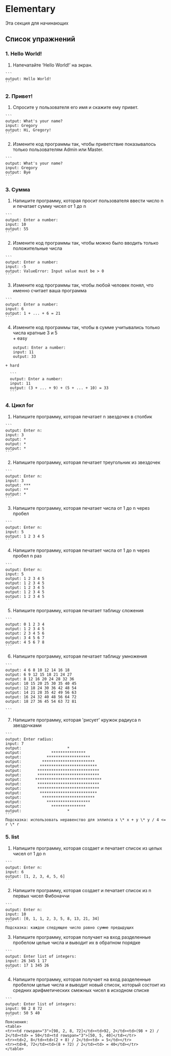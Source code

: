 # Elementary

Эта секция для начинающих

## Список упражнений

### 1. Hello World!
  1. Напечатайте ‘Hello World!’ на экран.  

    ```
    output: Hello World!
    ```
    
### 2. Привет!
  1. Спросите у пользователя его имя и скажите ему привет.  

    ```
    output: What's your name?  
    input: Gregory  
    output: Hi, Gregory!   
    ```
  2. Измените код программы так, чтобы приветствие показывалось только пользователям Admin или Master.  

    ```
    output: What's your name?
    input: Gregory
    output: Bye
    ```
    
### 3. Сумма
  1. Напишите программу, которая просит пользователя ввести число n и печатает сумму чисел от 1 до n  

    ```
    output: Enter a number: 
    input: 10
    output: 55
    ```
  2. Измените код программы так, чтобы можно было вводить только положительные числа  

    ```
    output: Enter a number: 
    input: -5
    output: ValueError: Input value must be > 0 
    ```
  3. Измените код программы так, чтобы любой человек понял, что именно считает ваша программа  

    ```
    output: Enter a number: 
    input: 6
    output: 1 + ... + 6 = 21
    ```
  4. Измените код программы так, чтобы в сумме учитывались только числа кратные 3 и 5  
    + easy  
  
      ```
      output: Enter a number: 
      input: 11
      output: 33
      ```  
    + hard  
  
      ```
      output: Enter a number: 
      input: 11
      output: (3 + ... + 9) + (5 + ... + 10) = 33
      ```

### 4. Цикл for
  1. Напишите программу, которая печатает n звездочек в столбик  

    ```
    output: Enter n:  
    input: 3
    output: *
    output: *
    output: *
    ```
  2. Напишите программу, которая печатает треугольник из звездочек

    ```
    output: Enter n:
    input: 3
    output: ***
    output: **
    output: *
    ```
  3. Напишите программу, которая печатает числа от 1 до n через пробел

    ```
    output: Enter n:
    input: 5
    output: 1 2 3 4 5
    ```

  4. Напишите программу, которая печатает числа от 1 до n через пробел n раз

    ```
    output: Enter n:
    input: 5
    output: 1 2 3 4 5
    output: 1 2 3 4 5
    output: 1 2 3 4 5
    output: 1 2 3 4 5
    output: 1 2 3 4 5
    ```

  5. Напишите программу, которая печатает таблицу сложения

    ```
    output: 0 1 2 3 4 
    output: 1 2 3 4 5
    output: 2 3 4 5 6
    output: 3 4 5 6 7
    output: 4 5 6 7 8
    ```

  6. Напишите программу, которая печатает таблицу умножения

    ```
    output: 4 6 8 10 12 14 16 18
    output: 6 9 12 15 18 21 24 27
    output: 8 12 16 20 24 28 32 36
    output: 10 15 20 25 30 35 40 45
    output: 12 18 24 30 36 42 48 54
    output: 14 21 28 35 42 49 56 63
    output: 16 24 32 40 48 56 64 72
    output: 18 27 36 45 54 63 72 81

    ```

  7. Напишите программу, которая 'рисует' кружок радиуса n звездочками

    ```
    output: Enter radius: 
    input: 7
    output:                    *                   
    output:             ***************            
    output:           *******************          
    output:         ***********************        
    output:        *************************       
    output:       ***************************      
    output:       ***************************      
    output:      *****************************     
    output:       ***************************      
    output:       ***************************      
    output:        *************************       
    output:         ***********************        
    output:           *******************          
    output:             ***************            
    output:                    *  
    ```
    Подсказка: использовать неравенство для эллипса x \* x + y \* y / 4 <= r \* r  

### 5. list
  1. Напишите программу, которая создает и печатает список из целых чисел от 1 до n

    ```
    output: Enter n:
    input: 6
    output: [1, 2, 3, 4, 5, 6]
    ```   

  2. Напишите программу, которая создает и печатает список из n первых чисел Фибоначчи

    ```
    output: Enter n:
    input: 10
    output: [0, 1, 1, 2, 3, 5, 8, 13, 21, 34]
    ```
    Подсказка: каждое следующее число равно сумме предыдущих
    
  3. Напишите программу, которая получает на вход разделенные пробелом целые числа и выводит их в обратном порядке

    ```
    output: Enter list of integers:
    input: 26 345 1 17
    output: 17 1 345 26
    ```
 
  4. Напишите программу, которая получает на вход разделенные пробелом целые числа и выводит новый список, который состоит из средних арифметических смежных чисел в исходном списке

    ```
    output: Enter list of integers:
    input: 98 2 8 72
    output: 50 5 40
    ```
    Пояснения:  
    <table>
    <tr><td rowspan="3">[98, 2, 8, 72]</td><td>92, 2</td><td>(98 + 2) / 2</td><td> = 50</td><td rowspan="3">[50, 5, 40]</td></tr>
    <tr><td>2, 8</td><td>(2 + 8) / 2</td><td> = 5</td></tr>
    <tr><td>8, 72</td><td>(8 + 72) / 2</td><td> = 40</td></tr>
    </table>

